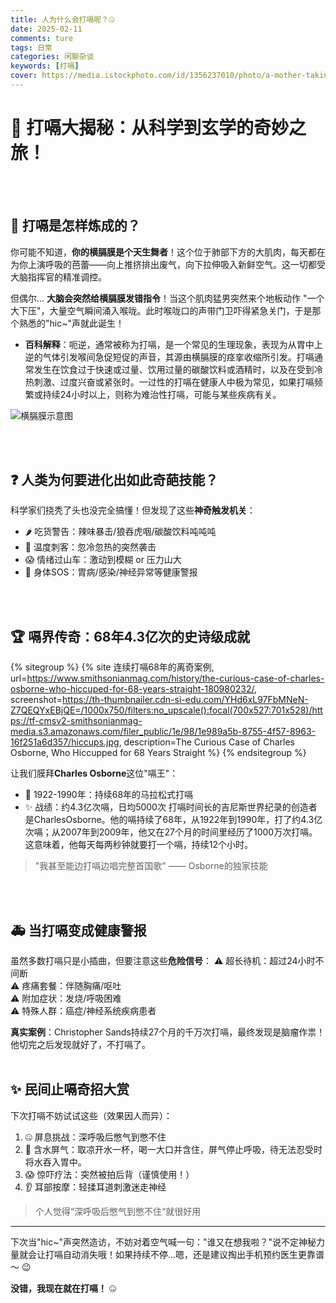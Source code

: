 ```yaml
---
title: 人为什么会打嗝呢？🤐 
date: 2025-02-11
comments: ture
tags: 日常
categories: 闲聊杂谈
keywords: [打嗝]
cover: https://media.istockphoto.com/id/1356237010/photo/a-mother-taking-care-of-her-newborn-baby-patting-and-burping-after-feeding.jpg?s=2048x2048&w=is&k=20&c=GKx5eMdb67VMFIjiBT-2XAatQ0F5LsYKFUfFszfEAC4=
---
```


# 🤯 打嗝大揭秘：从科学到玄学的奇妙之旅！


<br><br>

## 💨 打嗝是怎样炼成的？

你可能不知道，**你的横膈膜是个天生舞者**！这个位于肺部下方的大肌肉，每天都在为你上演呼吸的芭蕾——向上推挤排出废气，向下拉伸吸入新鲜空气。这一切都受大脑指挥官的精准调控。

但偶尔... **大脑会突然给横膈膜发错指令**！当这个肌肉猛男突然来个地板动作 "一个大下压"，大量空气瞬间涌入喉咙。此时喉咙口的声带门卫吓得紧急关门，于是那个熟悉的"hic~"声就此诞生！

- **百科解释**：呃逆，通常被称为打嗝，是一个常见的生理现象，表现为从胃中上逆的气体引发喉间急促短促的声音，其源由横膈膜的痉挛收缩所引发。打嗝通常发生在饮食过于快速或过量、饮用过量的碳酸饮料或酒精时，以及在受到冷热刺激、过度兴奋或紧张时。一过性的打嗝在健康人中极为常见，如果打嗝频繁或持续24小时以上，则称为难治性打嗝，可能与某些疾病有关。

![横膈膜示意图](https://pic4.zhimg.com/f8b71e55ee45cd0e282982255ee05385_b.jpg)  

<br><br>

## ❓ 人类为何要进化出如此奇葩技能？

科学家们挠秃了头也没完全搞懂！但发现了这些**神奇触发机关**：
- 🌶️ 吃货警告：辣味暴击/狼吞虎咽/碳酸饮料吨吨吨
- 🥶 温度刺客：忽冷忽热的突然袭击
- 😱 情绪过山车：激动到模糊 or 压力山大
- 🦠 身体SOS：胃病/感染/神经异常等健康警报


<br><br>

## 🏆 嗝界传奇：68年4.3亿次的史诗级成就

{% sitegroup %}
{% site 连续打嗝68年的离奇案例, url=https://www.smithsonianmag.com/history/the-curious-case-of-charles-osborne-who-hiccuped-for-68-years-straight-180980232/, screenshot=https://th-thumbnailer.cdn-si-edu.com/YHd6xL97FbMNeN-Z7QEQYxEBjQE=/1000x750/filters:no_upscale():focal(700x527:701x528)/https://tf-cmsv2-smithsonianmag-media.s3.amazonaws.com/filer_public/1e/98/1e989a5b-8755-4f57-8963-16f251a6d357/hiccups.jpg, description=The Curious Case of Charles Osborne, Who Hiccupped for 68 Years Straight  %}
{% endsitegroup %}


让我们膜拜**Charles Osborne**这位"嗝王"：
- 📆 1922-1990年：持续68年的马拉松式打嗝
- ✨ 战绩：约4.3亿次嗝，日均5000次
打嗝时间长的吉尼斯世界纪录的创造者是CharlesOsborne。他的嗝持续了68年，从1922年到1990年，打了约4.3亿次嗝；从2007年到2009年，他又在27个月的时间里经历了1000万次打嗝。这意味着，他每天每两秒钟就要打一个嗝，持续12个小时。

> "我甚至能边打嗝边唱完整首国歌" —— Osborne的独家技能

<br><br>


## 🚑 当打嗝变成健康警报
虽然多数打嗝只是小插曲，但要注意这些**危险信号**：
⚠️ 超长待机：超过24小时不间断  
⚠️ 疼痛套餐：伴随胸痛/呕吐  
⚠️ 附加症状：发烧/呼吸困难  
⚠️ 特殊人群：癌症/神经系统疾病患者

**真实案例**：Christopher Sands持续27个月的千万次打嗝，最终发现是脑瘤作祟！他切完之后发现就好了，不打嗝了。
<br><br>

## ✨ 民间止嗝奇招大赏
下次打嗝不妨试试这些（效果因人而异）：
1. 🤐 屏息挑战：深呼吸后憋气到憋不住
2. 🥤 含水屏气：取凉开水一杯，喝一大口并含住，屏气停止呼吸，待无法忍受时将水吞入胃中。
3. 😱 惊吓疗法：突然被拍后背（谨慎使用！）
4. 👂 耳部按摩：轻揉耳道刺激迷走神经
> 个人觉得“深呼吸后憋气到憋不住“就很好用
---

下次当"hic~"声突然造访，不妨对着空气喊一句："谁又在想我啦？"说不定神秘力量就会让打嗝自动消失哦！如果持续不停...嗯，还是建议掏出手机预约医生更靠谱～ 😉

**没错，我现在就在打嗝！** 🤐 